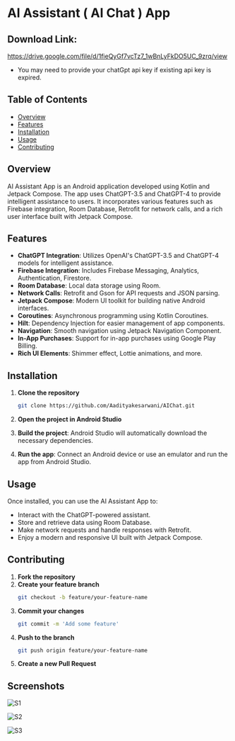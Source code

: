 # AI Assistant ( AI Chat ) App

## Download Link: 
https://drive.google.com/file/d/1fieQyGf7vcTz7_1wBnLyFkDO5UC_9zrq/view

- You may need to provide your chatGpt api key if existing api key is expired.  

## Table of Contents

- [Overview](#overview)
- [Features](#features)
- [Installation](#installation)
- [Usage](#usage)
- [Contributing](#contributing)

## Overview

AI Assistant App is an Android application developed using Kotlin and Jetpack Compose. The app uses ChatGPT-3.5 and ChatGPT-4 to provide intelligent assistance to users. It incorporates various features such as Firebase integration, Room Database, Retrofit for network calls, and a rich user interface built with Jetpack Compose.

## Features

- **ChatGPT Integration**: Utilizes OpenAI's ChatGPT-3.5 and ChatGPT-4 models for intelligent assistance.
- **Firebase Integration**: Includes Firebase Messaging, Analytics, Authentication, Firestore.
- **Room Database**: Local data storage using Room.
- **Network Calls**: Retrofit and Gson for API requests and JSON parsing.
- **Jetpack Compose**: Modern UI toolkit for building native Android interfaces.
- **Coroutines**: Asynchronous programming using Kotlin Coroutines.
- **Hilt**: Dependency Injection for easier management of app components.
- **Navigation**: Smooth navigation using Jetpack Navigation Component.
- **In-App Purchases**: Support for in-app purchases using Google Play Billing.
- **Rich UI Elements**: Shimmer effect, Lottie animations, and more.

## Installation

1. **Clone the repository**
    ```bash
    git clone https://github.com/Aadityakesarwani/AIChat.git
    ```

2. **Open the project in Android Studio**

3. **Build the project**: Android Studio will automatically download the necessary dependencies.

4. **Run the app**: Connect an Android device or use an emulator and run the app from Android Studio.

## Usage

Once installed, you can use the AI Assistant App to:

- Interact with the ChatGPT-powered assistant.
- Store and retrieve data using Room Database.
- Make network requests and handle responses with Retrofit.
- Enjoy a modern and responsive UI built with Jetpack Compose.

## Contributing

1. **Fork the repository**
2. **Create your feature branch**
    ```bash
    git checkout -b feature/your-feature-name
    ```
3. **Commit your changes**
    ```bash
    git commit -m 'Add some feature'
    ```
4. **Push to the branch**
    ```bash
    git push origin feature/your-feature-name
    ```
5. **Create a new Pull Request**

## Screenshots

![S1](https://github.com/Aadityakesarwani/AIChat/tree/master/app/src/main/res/drawable/1706954803921.png)

![S2](https://github.com/Aadityakesarwani/AIChat/tree/master/app/src/main/res/drawable/1706954803927.png)

![S3](https://github.com/Aadityakesarwani/AIChat/tree/master/app/src/main/res/drawable/1717933659312.png)



